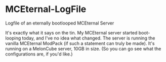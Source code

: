 # MCEternal-LogFile
Logfile of an eternally bootlooped MCEternal Server

It's exactly what it says on the tin.  My MCEternal server started boot-looping today, and I've no idea what changed.
The server is running the vanilla MCEternal ModPack (if such a statement can truly be made).
It's running on a MelonCube server, 10GB in size.  (So you can go see what the configurations are, if you'd like.)
